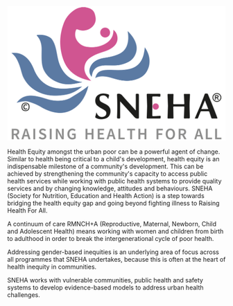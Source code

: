 
<img src="https://github.com/SNEHA-Org/.github/blob/main/sneha.png?raw=true">

Health Equity amongst the urban poor can be a powerful agent of change. Similar to health being critical to a child's development, health equity is an indispensable milestone of a community's development. This can be achieved by strengthening the community's capacity to access public health services while working with public health systems to provide quality services and by changing knowledge, attitudes and behaviours. SNEHA (Society for Nutrition, Education and Health Action) is a step towards bridging the health equity gap and going beyond fighting illness to Raising Health For All.

A continuum of care RMNCH+A (Reproductive, Maternal, Newborn, Child and Adolescent Health) means working with women and children from birth to adulthood in order to break the intergenerational cycle of poor health.

Addressing gender-based inequities is an underlying area of focus across all programmes that SNEHA undertakes, because this is often at the heart of health inequity in communities.

SNEHA works with vulnerable communities, public health and safety systems to develop evidence-based models to address urban health challenges.
